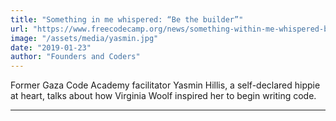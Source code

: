 ```yaml
---
title: "Something in me whispered: “Be the builder”"
url: "https://www.freecodecamp.org/news/something-within-me-whispered-be-the-builder-9a47fcc013f/"
image: "/assets/media/yasmin.jpg"
date: "2019-01-23"
author: "Founders and Coders"
---
```


Former Gaza Code Academy facilitator Yasmin Hillis, a self-declared hippie at heart, talks about how Virginia Woolf inspired her to begin writing code.

---
